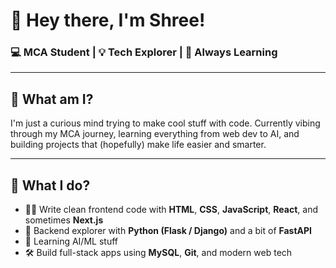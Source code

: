 # 👋 Hey there, I'm Shree!

### 💻 MCA Student | 💡 Tech Explorer | 🌱 Always Learning

---

## 🧠 What am I?
I'm just a curious mind trying to make cool stuff with code. Currently vibing through my MCA journey, learning everything from web dev to AI, and building projects that (hopefully) make life easier and smarter.

---

## 🚀 What I do?
- 👨‍💻 Write clean frontend code with **HTML**, **CSS**, **JavaScript**, **React**, and sometimes **Next.js**
- 💾 Backend explorer with **Python (Flask / Django)** and a bit of **FastAPI**
- 🧠 Learning AI/ML stuff 
- 🛠️ Build full-stack apps using **MySQL**, **Git**, and modern web tech
